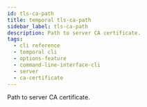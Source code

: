 ```yaml
---
id: tls-ca-path
title: temporal tls-ca-path
sidebar_label: tls-ca-path
description: Path to server CA certificate.
tags:
  - cli reference
  - temporal cli
  - options-feature
  - command-line-interface-cli
  - server
  - ca-certificate
---
```


Path to server CA certificate.

